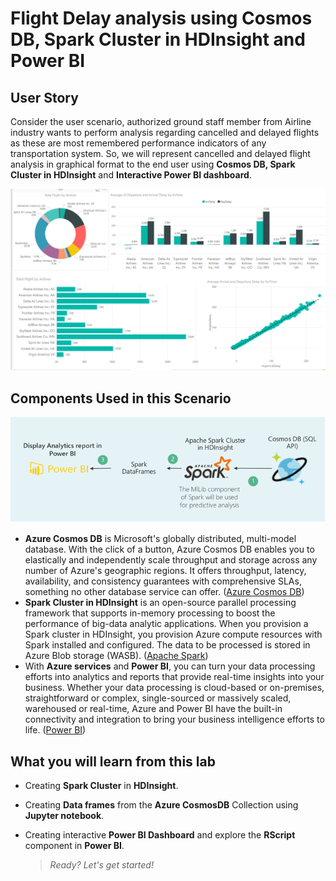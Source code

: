 # Flight Delay analysis using Cosmos DB, Spark Cluster in HDInsight and Power BI

## User Story

Consider the user scenario, authorized ground staff member from Airline industry wants to perform analysis regarding cancelled and delayed flights as these are most remembered performance indicators of any transportation system.
So, we will represent cancelled and delayed flight analysis in graphical format to the end user using **Cosmos DB, Spark Cluster in HDInsight** and **Interactive Power BI dashboard**.

  ![](img/Output.png)


## Components Used in this Scenario

  ![](img/components.png)

- **Azure Cosmos DB** is Microsoft's globally distributed, multi-model database. With the click of a button, Azure Cosmos DB enables you to elastically and independently scale throughput and storage across any number of Azure's geographic regions. It offers throughput, latency, availability, and consistency guarantees with comprehensive SLAs, something no other database service can offer. ([Azure Cosmos DB](https://docs.microsoft.com/en-us/azure/cosmos-db/))
- **Spark Cluster in HDInsight**  is an open-source parallel processing framework that supports in-memory processing to boost the performance of big-data analytic applications. When you provision a Spark cluster in HDInsight, you provision Azure compute resources with Spark installed and configured. The data to be processed is stored in Azure Blob storage (WASB). ([Apache Spark](http://spark.apache.org/))
- With **Azure services** and **Power BI**, you can turn your data processing efforts into analytics and reports that provide real-time insights into your business. Whether your data processing is cloud-based or on-premises, straightforward or complex, single-sourced or massively scaled, warehoused or real-time, Azure and Power BI have the built-in connectivity and integration to bring your business intelligence efforts to life. ([Power BI](https://powerbi.microsoft.com/en-us/documentation/powerbi-azure-and-power-bi/))

## What you will learn from this lab

- Creating **Spark Cluster** in **HDInsight**.
- Creating **Data frames** from the **Azure CosmosDB** Collection using **Jupyter notebook**.
- Creating interactive **Power BI Dashboard** and explore the **RScript** component in **Power BI**.

  >_Ready? Let's get started!_